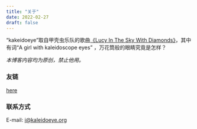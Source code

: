```yaml
---
title: "关于"
date: 2022-02-27
draft: false
---
```


“kakeidoeye”取自甲壳虫乐队的歌曲[《Lucy In The Sky With Diamonds》](https://music.163.com/m/song?id=4336903)，其中有词“A girl with kaleidoscope eyes” ，万花筒般的眼睛究竟是怎样？

*本博客内容均为原创，禁止他用。*

### 友链

[here](/links/)

### 联系方式
E-mail: [i@kaleidoeye.org](mailto:i@kaleidoeye.org)
